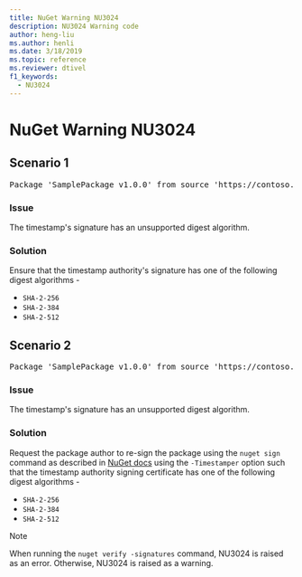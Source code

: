 ```yaml
---
title: NuGet Warning NU3024
description: NU3024 Warning code
author: heng-liu
ms.author: henli
ms.date: 3/18/2019
ms.topic: reference
ms.reviewer: dtivel
f1_keywords: 
  - NU3024
---
```


# NuGet Warning NU3024

## Scenario 1

<pre>Package 'SamplePackage v1.0.0' from source 'https://contoso.com/index.json': The timestamp signature has an unsupported digest algorithm. The following algorithms are supported: : SHA-2-256, SHA-2-384, SHA-2-512.</pre>

### Issue

The timestamp's signature has an unsupported digest algorithm.


### Solution

Ensure that the timestamp authority's signature has one of the following digest algorithms - 
* `SHA-2-256`
* `SHA-2-384`
* `SHA-2-512`



## Scenario 2

<pre>Package 'SamplePackage v1.0.0' from source 'https://contoso.com/index.json': The primary signature's timestamp signature has an unsupported digest algorithm.</pre>

### Issue

The timestamp's signature has an unsupported digest algorithm.


### Solution

Request the package author to re-sign the package using the `nuget sign` command as described in [NuGet docs](https://docs.microsoft.com/en-us/nuget/create-packages/sign-a-package) using the `-Timestamper` option such that the timestamp authority signing certificate has one of the following digest algorithms -
* `SHA-2-256`
* `SHA-2-384`
* `SHA-2-512`


> [!Note]
> When running the `nuget verify -signatures` command, NU3024 is raised as an error. Otherwise, NU3024 is raised as a warning.